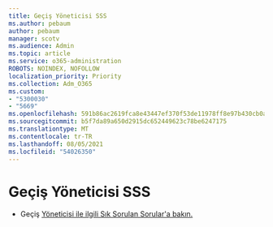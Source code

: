 ```yaml
---
title: Geçiş Yöneticisi SSS
ms.author: pebaum
author: pebaum
manager: scotv
ms.audience: Admin
ms.topic: article
ms.service: o365-administration
ROBOTS: NOINDEX, NOFOLLOW
localization_priority: Priority
ms.collection: Adm_O365
ms.custom:
- "5300030"
- "5669"
ms.openlocfilehash: 591b86ac2619fca8e43447ef370f53de11978ff8e97b430cb0af3eec413729e8
ms.sourcegitcommit: b5f7da89a650d2915dc652449623c78be6247175
ms.translationtype: MT
ms.contentlocale: tr-TR
ms.lasthandoff: 08/05/2021
ms.locfileid: "54026350"
---
```

# <a name="migration-manager-faq"></a>Geçiş Yöneticisi SSS

- Geçiş [Yöneticisi ile ilgili Sık Sorulan Sorular'a bakın.](https://docs.microsoft.com/sharepointmigration/mm-faqs)
